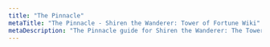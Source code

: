 ```yaml
---
title: "The Pinnacle"
metaTitle: "The Pinnacle - Shiren the Wanderer: Tower of Fortune Wiki"
metaDescription: "The Pinnacle guide for Shiren the Wanderer: The Tower of Fortune and the Dice of Fate."
---
```

